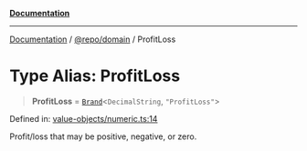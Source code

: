 [**Documentation**](../../../README.md)

***

[Documentation](../../../README.md) / [@repo/domain](../README.md) / ProfitLoss

# Type Alias: ProfitLoss

> **ProfitLoss** = [`Brand`](Brand.md)\<`DecimalString`, `"ProfitLoss"`\>

Defined in: [value-objects/numeric.ts:14](https://github.com/o3osatoshi/experiment/blob/04dfa58df6e48824a200a24d77afef7ce464e1ae/packages/domain/src/value-objects/numeric.ts#L14)

Profit/loss that may be positive, negative, or zero.
